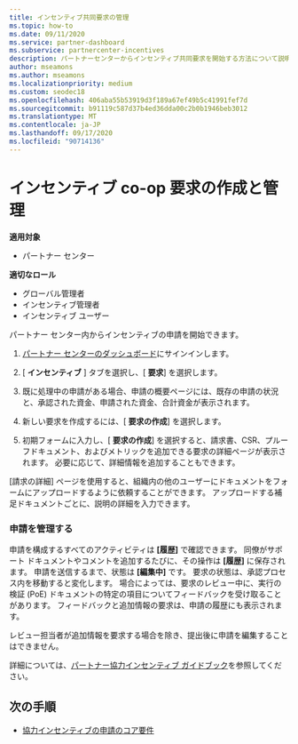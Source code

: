 ```yaml
---
title: インセンティブ共同要求の管理
ms.topic: how-to
ms.date: 09/11/2020
ms.service: partner-dashboard
ms.subservice: partnercenter-incentives
description: パートナーセンターからインセンティブ共同要求を開始する方法について説明します。 申請を構成するすべてのアクティビティは履歴で確認できます。
author: mseamons
ms.author: mseamons
ms.localizationpriority: medium
ms.custom: seodec18
ms.openlocfilehash: 406aba55b53919d3f189a67ef49b5c41991fef7d
ms.sourcegitcommit: b91119c587d37b4ed36dda00c2b0b1946beb3012
ms.translationtype: MT
ms.contentlocale: ja-JP
ms.lasthandoff: 09/17/2020
ms.locfileid: "90714136"
---
```

# <a name="create-and-manage-an-incentives-co-op-claim"></a>インセンティブ co-op 要求の作成と管理

**適用対象**

- パートナー センター

**適切なロール**

- グローバル管理者
- インセンティブ管理者
- インセンティブ ユーザー

パートナー センター内からインセンティブの申請を開始できます。

1. [パートナー センターのダッシュボード](https://partner.microsoft.com/dashboard/)にサインインします。

2. [ **インセンティブ** ] タブを選択し、[ **要求**] を選択します。

3. 既に処理中の申請がある場合、申請の概要ページには、既存の申請の状況と、承認された資金、申請された資金、合計資金が表示されます。

4. 新しい要求を作成するには、[ **要求の作成**] を選択します。

5. 初期フォームに入力し、[ **要求の作成**] を選択すると、請求書、CSR、プルーフドキュメント、およびメトリックを追加できる要求の詳細ページが表示されます。 必要に応じて、詳細情報を追加することもできます。

[請求の詳細] ページを使用すると、組織内の他のユーザーにドキュメントをフォームにアップロードするように依頼することができます。 アップロードする補足ドキュメントごとに、説明の詳細を入力できます。 

### <a name="manage-your-claims"></a>申請を管理する

申請を構成するすべてのアクティビティは **[履歴]** で確認できます。 同僚がサポート ドキュメントやコメントを追加するたびに、その操作は **[履歴]** に保存されます。 申請を送信するまで、状態は **[編集中]** です。 要求の状態は、承認プロセス内を移動すると変化します。 場合によっては、要求のレビュー中に、実行の検証 (PoE) ドキュメントの特定の項目についてフィードバックを受け取ることがあります。 フィードバックと追加情報の要求は、申請の履歴にも表示されます。

レビュー担当者が追加情報を要求する場合を除き、提出後に申請を編集することはできません。

詳細については、[パートナー協力インセンティブ ガイドブック](https://assets.microsoft.com/coop-guidebook.pdf)を参照してください。

## <a name="next-steps"></a>次の手順

- [協力インセンティブの申請のコア要件](core-requirements.md)